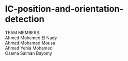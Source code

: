 # IC-position-and-orientation-detection
TEAM MEMBERS:  
Ahmed Mohamed El Nady  
Ahmed Mohamed Mousa  
Ahmed Yehia Mohamed  
Osama Salman Bayomy
